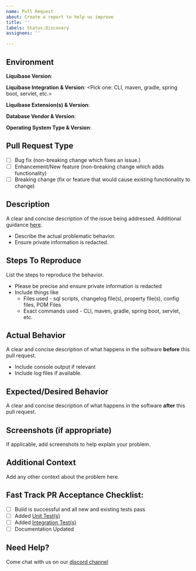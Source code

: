 ```yaml
---
name: Pull Request
about: Create a report to help us improve
title: ''
labels: Status:Discovery
assignees: ''

---
```


<!--- This environment context section helps us quickly review your PR. 
      Please take a minute to fill-out this information. -->
## Environment

**Liquibase Version**:

**Liquibase Integration & Version**: <Pick one: CLI, maven, gradle, spring boot, servlet, etc.>

**Liquibase Extension(s) & Version**: 

**Database Vendor & Version**:

**Operating System Type & Version**:

## Pull Request Type

<!--- What types of changes does your code introduce?
      Put an `x` in all the boxes that apply: 
      If this PR fixes an existing GH issue, edit the next line to add "closes #XXXX" to auto-link.
      If this PR fixes an existing CORE Jira issue, note that as well, although there will be no auto-linking. -->
- [ ] Bug fix (non-breaking change which fixes an issue.)
- [ ] Enhancement/New feature (non-breaking change which adds functionality)
- [ ] Breaking change (fix or feature that would cause existing functionality to change)

## Description

A clear and concise description of the issue being addressed.  Additional guidance [here](https://liquibase.jira.com/wiki/spaces/LB/pages/1274904896/How+to+Contribute+Code+to+Liquibase+Core).
- Describe the actual problematic behavior.
- Ensure private information is redacted.

## Steps To Reproduce

List the steps to reproduce the behavior.
- Please be precise and ensure private information is redacted
- Include things like
  - Files used - sql scripts, changelog file(s), property file(s), config files, POM Files
  - Exact commands used - CLI, maven, gradle, spring boot, servlet, etc.

## Actual Behavior
A clear and concise description of what happens in the software **before** this pull request.
- Include console output if relevant
- Include log files if available.

## Expected/Desired Behavior
A clear and concise description of what happens in the software **after** this pull request.

## Screenshots (if appropriate)
If applicable, add screenshots to help explain your problem.

## Additional Context
Add any other context about the problem here.

## Fast Track PR Acceptance Checklist:
<!--- Completing these speeds up the acceptance of your pull request -->
<!--- Put an `x` in all the boxes that apply. -->
<!--- If you're unsure about any of these, just ask us in a comment. We're here to help! -->
- [ ] Build is successful and all new and existing tests pass
- [ ] Added [Unit Test(s)](https://liquibase.jira.com/wiki/spaces/LB/pages/1274937609/How+to+Write+Liquibase+Core+Unit+Tests)
- [ ] Added [Integration Test(s)](https://liquibase.jira.com/wiki/spaces/LB/pages/1276608569/How+to+Write+Liquibase+Core+Integration+Tests)
- [ ] Documentation Updated

## Need Help?
Come chat with us on our [discord channel](https://discord.com/channels/700506481111597066/700506481572839505)
